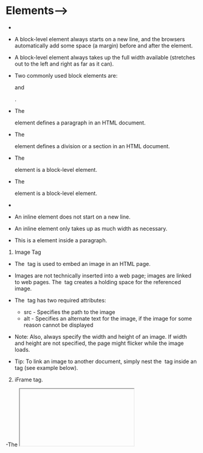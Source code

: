 # Elements-->

- <!-- Block Level Elements -->
- A block-level element always starts on a new line, and the browsers automatically add some space (a margin) before and after the element.

- A block-level element always takes up the full width available (stretches out to the left and right as far as it can).

- Two commonly used block elements are: <p> and <div>.

- The <p> element defines a paragraph in an HTML document.

- The <div> element defines a division or a section in an HTML document.

- The <p> element is a block-level element.

- The <div> element is a block-level element.

- <!-- Inline Elements -->
- An inline element does not start on a new line.

- An inline element only takes up as much width as necessary.

- This is a <span> element inside a paragraph.


<!--Elements && Tags-->
1. Image Tag <img>

-  The <img> tag is used to embed an image in an HTML page.

- Images are not technically inserted into a web page; images are linked to web pages. The <img> tag creates a holding space for the referenced image.

- The <img> tag has two required attributes:

     - src - Specifies the path to the image
     - alt - Specifies an alternate text for the image, if the image for some reason cannot be displayed

- Note: Also, always specify the width and height of an image. If width and height are not specified, the page might flicker while the image loads.

- Tip: To link an image to another document, simply nest the <img> tag inside an <a> tag (see example below).

2. iFrame tag.

-The <iframe> tag specifies an inline frame.

- An inline frame is used to embed another document within the current HTML document.

- Tip: Use CSS to style the <iframe> (see example below). 

- Tip: It is a good practice to always include a title attribute for the <iframe>. This is used by screen readers to read out what the content of the <iframe> is.